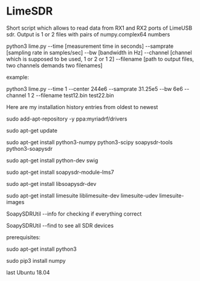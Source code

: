 # LimeSDR

Short script which allows to read data from RX1 and RX2 ports of LimeUSB sdr. Output is 1 or 2 files with pairs of numpy.complex64 numbers

python3 lime.py --time [measurement time in seconds] --samprate [sampling rate in samples/sec] --bw [bandwidth in Hz] --channel [channel which is supposed to be used, 1 or 2 or 1 2]  --filename [path to output files, two channels demands two filenames]


example: 

 python3 lime.py --time 1 --center 244e6 --samprate 31.25e5 --bw 6e6 --channel 1 2 --filename test12.bin test22.bin

Here are my installation history entries from oldest to newest

sudo add-apt-repository -y ppa:myriadrf/drivers

sudo apt-get update

sudo apt-get install python3-numpy python3-scipy soapysdr-tools python3-soapysdr

sudo apt-get install python-dev swig

sudo apt-get install soapysdr-module-lms7

sudo apt-get install libsoapysdr-dev

sudo apt-get install limesuite liblimesuite-dev limesuite-udev limesuite-images

SoapySDRUtil --info  for checking if everything correct

SoapySDRUtil --find  to see all SDR devices

prerequisites:

sudo apt-get install python3

sudo pip3 install numpy

last Ubuntu 18.04
